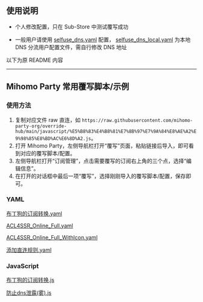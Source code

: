 ## 使用说明

- 个人修改配置，只在 Sub-Store 中测试覆写成功

- 一般用户请使用 [selfuse_dns.yaml](https://raw.githubusercontent.com/Seameee/override-hub/refs/heads/main/selfuse_dns.yaml) 配置， [selfuse_dns_local.yaml](https://raw.githubusercontent.com/Seameee/override-hub/refs/heads/main/selfuse_dns_local.yaml) 为本地 DNS 分流用户配置文件，需自行修改 DNS 地址

以下为原 README 内容

---------------------------

## Mihomo Party 常用覆写脚本/示例

### 使用方法

1. 复制对应文件 raw 直连，如 `https://raw.githubusercontent.com/mihomo-party-org/override-hub/main/javascript/%E5%B8%83%E4%B8%81%E7%8B%97%E7%9A%84%E8%AE%A2%E9%98%85%E8%BD%AC%E6%8D%A2.js`。
2. 打开 Mihomo Party，左侧导航栏打开“覆写”页面，粘贴链接后导入，即可看到对应的覆写脚本/配置。
3. 左侧导航栏打开“订阅管理”，点击需要覆写的订阅右上角的三个点，选择“编辑信息”。
4. 在打开的对话框中最后一项“覆写”，选择刚刚导入的覆写脚本/配置，保存即可。

### YAML

[布丁狗的订阅转换.yaml](https://raw.githubusercontent.com/mihomo-party-org/override-hub/main/yaml/%E5%B8%83%E4%B8%81%E7%8B%97%E7%9A%84%E8%AE%A2%E9%98%85%E8%BD%AC%E6%8D%A2.yaml)

[ACL4SSR_Online_Full.yaml](https://raw.githubusercontent.com/mihomo-party-org/override-hub/main/yaml/ACL4SSR_Online_Full.yaml)

[ACL4SSR_Online_Full_WithIcon.yaml](https://raw.githubusercontent.com/mihomo-party-org/override-hub/main/yaml/ACL4SSR_Online_Full_WithIcon.yaml)

[添加直连规则.yaml](https://raw.githubusercontent.com/mihomo-party-org/override-hub/main/yaml/%E6%B7%BB%E5%8A%A0%E7%9B%B4%E8%BF%9E%E8%A7%84%E5%88%99.yaml)

### JavaScript

[布丁狗的订阅转换.js](https://raw.githubusercontent.com/mihomo-party-org/override-hub/main/javascript/%E5%B8%83%E4%B8%81%E7%8B%97%E7%9A%84%E8%AE%A2%E9%98%85%E8%BD%AC%E6%8D%A2.js)

[防止dns泄露(雾).js](https://raw.githubusercontent.com/mihomo-party-org/override-hub/main/javascript/%E9%98%B2%E6%AD%A2dns%E6%B3%84%E9%9C%B2(%E9%9B%BE).js)
